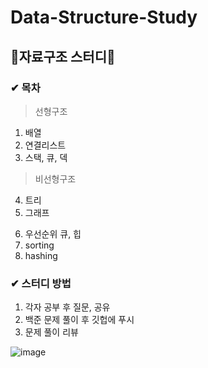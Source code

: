 # Data-Structure-Study
## 💯자료구조 스터디💯

### ✔ 목차
> 선형구조
 1. 배열
 2. 연결리스트
 3. 스택, 큐, 덱
  
   
> 비선형구조
4. 트리
5. 그래프
>
6. 우선순위 큐, 힙
7. sorting
8. hashing

### ✔ 스터디 방법
1. 각자 공부 후 질문, 공유
2. 백준 문제 풀이 후 깃헙에 푸시
3. 문제 풀이 리뷰

![image](https://github.com/kyejin0412/Data-Structure-Study/assets/74754782/88a11528-535f-4724-94bf-d56099928e90)
